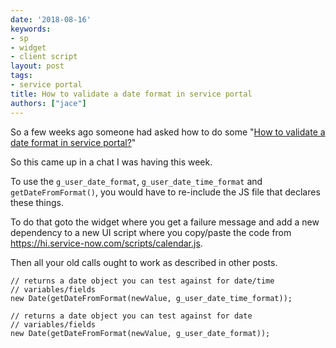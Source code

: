 ```yaml
---
date: '2018-08-16'
keywords:
- sp
- widget
- client script
layout: post
tags:
- service portal
title: How to validate a date format in service portal
authors: ["jace"]
---
```


So a few weeks ago someone had asked how to do some "[How to validate a
date format in service
portal?](https://community.servicenow.com/community?id=community_question&sys_id=71098fa1db5cdbc01dcaf3231f961929)"

So this came up in a chat I was having this week.

To use the `g_user_date_format`, `g_user_date_time_format` and
`getDateFromFormat()`, you would have to re-include the JS file that
declares these things.

To do that goto the widget where you get a failure message and add a new
dependency to a new UI script where you copy/paste the code from
https://hi.service-now.com/scripts/calendar.js.

Then all your old calls ought to work as described in other posts.

``` {.js}
// returns a date object you can test against for date/time 
// variables/fields
new Date(getDateFromFormat(newValue, g_user_date_time_format));

// returns a date object you can test against for date 
// variables/fields
new Date(getDateFromFormat(newValue, g_user_date_format));
```
